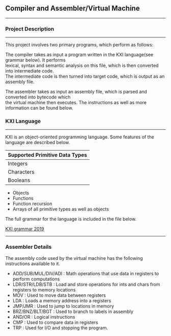 ## Compiler and Assembler/Virtual Machine

---

### Project Description

---

This project involves two primary programs, which perform as follows:

The compiler takes as input a program written in the KXI language(see grammar below). It performs  
lexical, syntax and semantic analysis on this file, which is then converted into intermediate code.  
The intermediate code is then turned into target code, which is output as an assembly file.  

The assembler takes as input an assembly file, which is parsed and converted into bytecode which   
the virtual machine then executes. The instructions as well as more information can be found below.  

### KXI Language

---

KXI is an object-oriented programming language. Some features of the language are described below.

|Supported Primitive Data Types|
|------------------------------|
|Integers                      |
|Characters                    |
|Booleans                      |

* Objects
* Functions
* Function recursion
* Arrays of all primitive types as well as objects

The full grammar for the language is included in the file below.

[KXI grammar 2019](/files/KXI_2019.pdf)

---

### Assembler Details

The assembly code used by the virtual machine has the following instructions available to it.

* ADD/SUB/MUL/DIV/ADI : Math operations that use data in registers to perform computations
* LDR/STR/LDB/STB : Load and store operations for ints and chars from registers to memory locations
* MOV : Used to move data between registers
* LDA : Loads a memory address into a registers
* JMP/JMR : Used to jump to locations in memory
* BRZ/BNZ/BLT/BGT : Used to branch to labels in assembly
* AND/OR : Logical instructions
* CMP : Used to compare data in registers
* TRP : Used for I/O and stopping the program.



